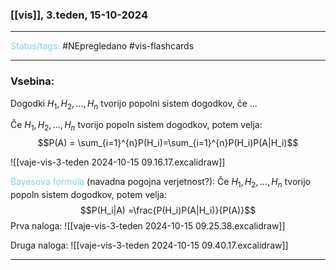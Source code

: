 ### [[vis]], 3.teden, 15-10-2024
---

<font color="#92cddc">Status/tags:</font> #NEpregledano #vis-flashcards 

---

### Vsebina:

Dogodki $H_1, H_2, ..., H_n$ tvorijo popolni sistem dogodkov, če ...

Če $H_1, H_2,..., H_n$ tvorijo popoln sistem dogodkov, potem velja:$$P(A) = \sum_{i=1}^{n}P(H_i)=\sum_{i=1}^{n}P(H_i)P(A|H_i)$$


![[vaje-vis-3-teden 2024-10-15 09.16.17.excalidraw]]


<font color="#92cddc">Bayesova formula</font> (navadna pogojna verjetnost?): Če $H_1, H_2,..., H_n$ tvorijo popoln sistem dogodkov, potem velja:$$P(H_i|A) =\frac{P(H_i)P(A|H_i)}{P(A)}$$
Prva naloga:
![[vaje-vis-3-teden 2024-10-15 09.25.38.excalidraw]]

Druga naloga:
![[vaje-vis-3-teden 2024-10-15 09.40.17.excalidraw]]

---
